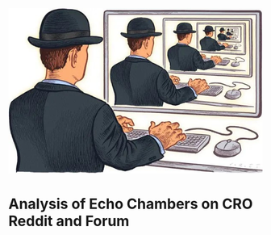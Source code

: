 


<p align="center">
  <img src="./Echo.jpg" width="750" title="hover text">
</p> 





# Analysis of Echo Chambers on CRO Reddit and Forum



